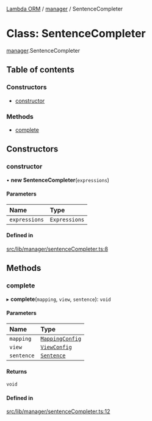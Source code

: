 [Lambda ORM](../README.md) / [manager](../modules/manager.md) / SentenceCompleter

# Class: SentenceCompleter

[manager](../modules/manager.md).SentenceCompleter

## Table of contents

### Constructors

- [constructor](manager.SentenceCompleter.md#constructor)

### Methods

- [complete](manager.SentenceCompleter.md#complete)

## Constructors

### constructor

• **new SentenceCompleter**(`expressions`)

#### Parameters

| Name | Type |
| :------ | :------ |
| `expressions` | `Expressions` |

#### Defined in

[src/lib/manager/sentenceCompleter.ts:8](https://github.com/FlavioLionelRita/lambdaorm/blob/0fd718a/src/lib/manager/sentenceCompleter.ts#L8)

## Methods

### complete

▸ **complete**(`mapping`, `view`, `sentence`): `void`

#### Parameters

| Name | Type |
| :------ | :------ |
| `mapping` | [`MappingConfig`](manager.MappingConfig.md) |
| `view` | [`ViewConfig`](manager.ViewConfig.md) |
| `sentence` | [`Sentence`](model.Sentence.md) |

#### Returns

`void`

#### Defined in

[src/lib/manager/sentenceCompleter.ts:12](https://github.com/FlavioLionelRita/lambdaorm/blob/0fd718a/src/lib/manager/sentenceCompleter.ts#L12)
